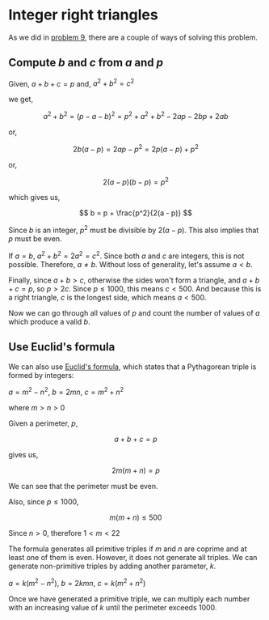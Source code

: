 # Integer right triangles
As we did in [problem 9](/src/009), there are a couple of ways of solving this problem.

## Compute $b$ and $c$ from $a$ and $p$
Given, $a + b + c = p$ and, $a^2 + b^2 = c^2$

we get,

$$
a^2 + b^2 = (p - a - b)^2 = p^2 + a^2 + b^2 - 2ap - 2bp + 2ab
$$

or,

$$
2b(a - p) = 2ap - p^2 = 2p(a - p) + p^2
$$

or,

$$
2(a - p)(b - p) = p^2
$$

which gives us,

$$
b = p + \frac{p^2}{2(a - p)}
$$

Since $b$ is an integer, $p^2$ must be divisible by $2(a - p)$. This also implies that $p$ must be even.

If $a = b$, $a^2 + b^2 = 2a^2 = c^2$. Since both $a$ and $c$ are integers, this is not possible. Therefore, $a \ne b$. Without loss of generality, let's assume $a < b$.

Finally, since $a + b > c$, otherwise the sides won't form a triangle, and $a + b + c = p$, so $p > 2c$. Since $p \le 1000$, this means $c < 500$. And because this is a right triangle, $c$ is the longest side, which means $a < 500$.

Now we can go through all values of $p$ and count the number of values of $a$ which produce a valid $b$.

## Use Euclid's formula
We can also use [Euclid's formula](https://en.wikipedia.org/wiki/Pythagorean_triple#Generating_a_triple), which states that a Pythagorean triple is formed by integers:

$a = m^2 - n^2,\ b = 2mn,\ c = m^2 + n^2$

where $m > n > 0$

Given a perimeter, $p$,

$$
a + b + c = p
$$

gives us,

$$
2m(m + n) = p
$$

We can see that the perimeter must be even.

Also, since $p \le 1000$,

$$
m(m + n) \le 500
$$

Since $n > 0$, therefore $1 < m < 22$

The formula generates all primitive triples if $m$ and $n$ are coprime and at least one of them is even. However, it does not generate all triples. We can generate non-primitive triples by adding another parameter, $k$.

$a = k(m^2 - n^2),\ b = 2kmn,\ c = k(m^2 + n^2)$

Once we have generated a primitive triple, we can multiply each number with an increasing value of $k$ until the perimeter exceeds 1000.
